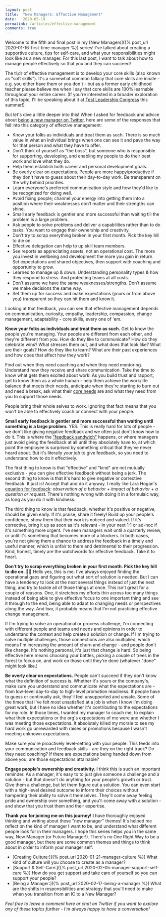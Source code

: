 ```yaml
---
layout: post
title:  "New Managers: Effective Management"
date:   2020-05-19
permalink: /articles/effective-management
comments: true
---
```


Welcome to the fifth and final post in my [New Managers]({% post_url 2020-01-16-first-time-manager %}) series! I've talked about creating a supportive culture, tips for self-care, and what your responsibilities might look like as a new manager. For this last post, I want to talk about how to manage people effectively so that you and they can succeed!

The tl;dr of effective management is to develop your core skills (also known as "soft skills"). It's a somewhat common fallacy that core skills are innate - e.g. you either have them or you don't - but as a former early childhood teacher please believe me when I say that core skills are 100% learnable throughout your entire career. (If you're interested in a broader exploration of this topic, I'll be speaking about it at [Test Leadership Congress](https://testleadership2020.sched.com/speaker/riggs.ang) this summer!)

But let's dive a little deeper into this! When I asked for feedback and advice about [being a new manager on Twitter](https://twitter.com/AngelaRiggs_/status/1216078559346741249), here are some of the responses that fell into this category of effective management:

- Know your folks as individuals and treat them as such. There is so much value in what an individual brings when one can see it and pave the way for that person and what they have to offer.
- Don't think of yourself as "the boss", but someone who is responsible for supporting, developing, and enabling my people to do their best work and love what they do.
- Help them establish both career and personal development goals.
- Be overly clear on expectations. People are more happy/productive if they don't have to guess about their day-to-day work. Be transparent on the why behind priorities.
- Learn everyone's preferred communication style and how they'd like to be recognized for doing well.
- Avoid fixing people; channel your energy into getting them into a position where their weaknesses don’t matter and their strengths can shine. 
- Small early feedback is gentler and more successful than waiting till the problem is a large problem.
- Ask people to solve problems and deliver a capabilities rather than to do tasks. You want to engage their ownership and creativity.
- Don’t try to scrap everything broken in your first month. Pick the key hill to die on.
- Effective delegation can help to up skill team members.
- See reports as appreciating assets, not an operational cost. The more you invest in wellbeing and development the more you gain in return. Set expectations and shared objectives, then support with coaching and opportunity to grow.
- Learned to manage up & down. Understanding personality types & how they respond to stress. And protecting teams at all costs.
- Don’t assume we have the same weaknesses/strengths. Don’t assume we make decisions the same way.
- Set them up for success and make expectations (yours or from above you) transparent so they can hit them and know it.

Looking at that feedback, you can see that effective management depends on communication, curiosity, empathy, leadership, compassion, change management, adaptability - core skills, every one of 'em.

**Know your folks as individuals and treat them as such.** Get to know the people you're managing. Your people are different from each other, and they're different from *you*. How do they like to communicate? How do they celebrate wins? What stresses them out, and what does that look like? What are their goals? How do they like to learn? What are their past experiences and how does that affect how they work?

Find out when they need coaching and when they need mentoring. Understand how they receive and share communication. Take the time to know what gets them excited about work! As you build trust and rapport, get to know them as a whole human - help them achieve the work/life balance that meets their needs, anticipate when they're starting to burn out and need a break, ask what their [core needs](https://www.palomamedina.com/biceps) are and what they need from you to support those needs.

People bring their whole selves to work. Ignoring that fact means that you won't be able to effectively coach or connect with your people.

**Small early feedback is gentler and more successful than waiting until something is a large problem.** YES. This is really hard for lots of people - we don't like giving negative feedback and we often just don't know how to do it. This is where the ["feedback sandwich"](https://www.forbes.com/sites/alisacohn/2017/06/20/please-stop-using-the-feedback-sandwich) happens, or where managers just avoid giving the feedback at all until they absolutely have to, at which point the employee is surprised by something critical that they've never heard about. But it's literally *your job* to give feedback, so you need to understand how to do it effectively. 

The first thing to know is that "effective" and "kind" are not mutually exclusive - you can give effective feedback without being a jerk. The second thing to know is that it's hard to give negative or corrective feedback. It just is! Accept that and do it anyway. I really like Lara Hogan's [equation for feedback](https://larahogan.me/blog/feedback-equation/): *observation of a behavior + impact of behavior + a question or request.* There's nothing wrong with doing it in a formulaic way, as long as you do it with kindness.

The third thing to know is that feedback, whether it's positive or negative, should be given early. If it's praise, share it freely! Build up your people's confidence, show them that their work is noticed and valued. If it's corrective, bring it up as soon as it's relevant - in your next 1:1 or ad-hoc if it's something more urgent. I've seen managers wait until a quarterly review, or until it's something that becomes more of a blockers. In both cases, you're not giving them a chance to address the feedback in a timely and useful manner, which is unfair to them and detrimental to their progression. Kind, honest, timely are the watchwords for effective feedback. Take it to heart. 

**Don’t try to scrap everything broken in your first month. Pick the key hill to die on.** 🙋‍♀️ Hello yes, this is me. I've always enjoyed finding the operational gaps and figuring out what sort of solution is needed. But I can have a tendency to look at the next several things instead of just the next thing, and try to tackle all of those things at once. This isn't great for a couple of reasons. One, it stretches my efforts thin across too many things instead of being able to give effective focus to one important thing and see it through to the end, being able to adapt to changing needs or perspectives along the way. And two, it probably means that I'm not practicing effective change management.

If I'm trying to solve an operational or process challenge, I'm connecting with different people and teams and needs and opinions in order to understand the context and help create a solution or change. If I'm trying to solve multiple challenges, those connections are also multiplied, which means I'm increasing the amount of churn and change - and people don't like change. It's nothing personal, it's just that change is hard. So being effective here means choosing your battles, picking a couple of trees in the forest to focus on, and work on those until they're done (whatever "done" might look like.)

**Be overly clear on expectations.** People can't succeed if they don't know what the definition of success is. Whether it's yours or the company's, make sure you understand and communicate what the expectations are - from low-level day-to-day to high-level promotion readiness. If people have to guess or continually ask, they'll feel unsupported and unsafe. Some of the times that I've felt most unsatisfied at a job is when I know I'm doing great work, but I have no idea whether it's contributing to the expectations for my role. In those times, I wanted my manager to coach me, to explain what their expectations or the org's expectations of me were and whether I was meeting those expectations. It absolutely killed my morale to see my hard work go unrewarded with raises or promotions because I wasn't meeting unknown expectations.

Make sure you're proactively level-setting with your people. This feeds into your communication and feedback skills - are they on the right track? Do they need coaching? If there are expectations being handed down from above you, are those expectations attainable?

**Engage people's ownership and creativity.** I think this is such an important reminder. As a manager, it's easy to to just give someone a challenge and a solution - but that doesn't do anything for your people's growth or trust. Give them a challenge, but let them figure out a solution. You can even start with a high-level desired outcome to inform their choices without hampering their ability to solve it themselves. They'll come away feeling pride and ownership over something, and you'll come away with a solution - and show that you trust them and their expertise.

**Thank you for joining me on this journey!** I have thoroughly enjoyed thinking and writing about these "new manager" themes! It's helped me reflect on the kind of manager I want to be, and understand what different people look for in their managers. I hope this series helps you in the same way, New Manager (or Future Manager!). There's no One Right Way to be a good manager, but there are some common themes and things to think about in order to inform your manager self:

- [Creating Culture:]({% post_url 2020-01-21-manager-culture %}) What kind of culture will you choose to create as a manager?
- [Support & Self-Care:]({% post_url 2020-02-05-manager-support-self-care %}) How do you get support and take care of yourself so you can support your people? 
- [Being a Manager:]({% post_url 2020-02-17-being-a-manager %}) What are the shifts in responsibilities and strategy that you'll need to make when you transition from an IC to a New Manager?

*Feel free to leave a comment here or chat on Twitter if you want to explore any of these topics further - I'm always happy to have a conversation!*